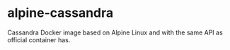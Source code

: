# alpine-cassandra
Cassandra Docker image based on Alpine Linux and with the same API as official container has.

